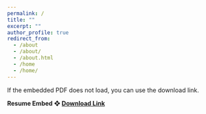 ```yaml
---
permalink: /
title: ""
excerpt: ""
author_profile: true
redirect_from:
  - /about
  - /about/
  - /about.html
  - /home
  - /home/
---
```

If the embedded PDF does not load, you can use the download link.

**Resume Embed ❖ [Download Link](http://heej-jhj.github.io/files/tran-cv.pdf)**
<object data="/files/tran-cv-d.pdf" width="800" height="1000" type='application/pdf'></object>